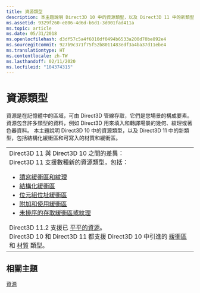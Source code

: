 ```yaml
---
title: 資源類型
description: 本主題說明 Direct3D 10 中的資源類型，以及 Direct3D 11 中的新類型，包括結構化緩衝區和可寫入的材質和緩衝區。
ms.assetid: 9329f260-e806-4d6d-b6d1-3d001fad411a
ms.topic: article
ms.date: 05/31/2018
ms.openlocfilehash: d3df57c5a4f6010df0494b6533a200d70be892e4
ms.sourcegitcommit: 927b9c371f75f52b8011483edf3a4ba37d11ebe4
ms.translationtype: HT
ms.contentlocale: zh-TW
ms.lasthandoff: 02/11/2020
ms.locfileid: "104374315"
---
```

# <a name="types-of-resources"></a>資源類型

資源是在記憶體中的區域，可由 Direct3D 管線存取，它們是您場景的構成要素。 資源包含許多類型的資料，例如 Direct3D 用來填入和轉譯場景的幾何、紋理或著色器資料。 本主題說明 Direct3D 10 中的資源類型，以及 Direct3D 11 中的新類型，包括結構化緩衝區和可寫入的材質和緩衝區。



<table>
<colgroup>
<col style="width: 100%" />
</colgroup>
<tbody>
<tr class="odd">
<td>Direct3D 11 與 Direct3D 10 之間的差異：<br/> Direct3D 11 支援數種新的資源類型，包括：<br/>
<ul>
<li><a href="direct3d-11-advanced-stages-cs-resources.md">讀寫緩衝區和紋理</a></li>
<li><a href="direct3d-11-advanced-stages-cs-resources.md">結構化緩衝區</a></li>
<li><a href="direct3d-11-advanced-stages-cs-resources.md">位元組位址緩衝區</a></li>
<li><a href="direct3d-11-advanced-stages-cs-resources.md">附加和使用緩衝區</a></li>
<li><a href="direct3d-11-advanced-stages-cs-resources.md">未排序的存取緩衝區或紋理</a></li>
</ul>
Direct3D 11.2 支援已 <a href="tiled-resources.md">平平的資源</a>。<br/> Direct3D 10 和 Direct3D 11 都支援 Direct3D 10 中引進的 <a href="overviews-direct3d-11-resources-buffers-intro.md">緩衝區</a> 和 <a href="overviews-direct3d-11-resources-textures-intro.md">材質</a> 類型。<br/></td>
</tr>
</tbody>
</table>



 

## <a name="related-topics"></a>相關主題

<dl> <dt>

[資源](overviews-direct3d-11-resources.md)
</dt> </dl>

 

 






